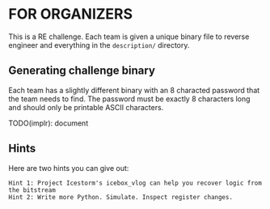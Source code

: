 FOR ORGANIZERS
==============

This is a RE challenge. Each team is given a unique binary file to reverse engineer and everything in the `description/` directory.

Generating challenge binary
---------------------------

Each team has a slightly different binary with an 8 characted password that the team needs to find. The password must be exactly 8 characters long and should only be printable ASCII characters.

TODO(implr): document

Hints
-----

Here are two hints you can give out:

    Hint 1: Project Icestorm's icebox_vlog can help you recover logic from the bitstream
    Hint 2: Write more Python. Simulate. Inspect register changes.

